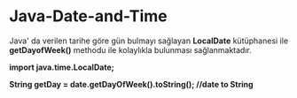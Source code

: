 # Java-Date-and-Time

Java' da verilen tarihe göre gün bulmayı sağlayan **LocalDate** kütüphanesi ile **getDayofWeek()** methodu ile kolaylıkla bulunması sağlanmaktadır.

**import java.time.LocalDate;**

**String getDay = date.getDayOfWeek().toString(); //date to String**

